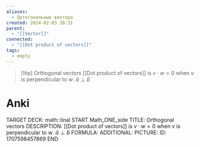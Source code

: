 ```yaml
---
aliases:
  - Ортогональные вектора
created: 2024-02-03 20:31
parent:
  - "[[Vector]]"
connected:
  - "[[Dot product of vectors]]"
tags:
  - empty
---
```


> [!tip] Orthogonal vectors
[[Dot product of vectors]]  is $v \cdot w = 0$ when $v$ is perpendicular to $w$.
$\bar a \perp \bar b$

# Anki
TARGET DECK: math::linal
START
Math_ONE_side
TITLE: Orthogonal vectors
DESCRIPTION: [[Dot product of vectors]]  is $v \cdot w = 0$ when $v$ is perpendicular to $w$.
$\bar a \perp \bar b$
FORMULA: 
ADDITIONAL:
PICTURE:
ID: 1707598457869
END

